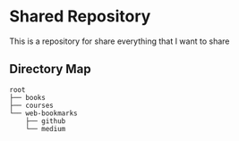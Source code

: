 # Shared Repository
This is a repository for share everything that I want to share

## Directory Map

```
root
├── books
├── courses
└── web-bookmarks
    ├── github
    └── medium
```